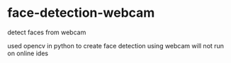 # face-detection-webcam
 detect faces from webcam

used opencv in python to create face detection using webcam
will not run on online ides 